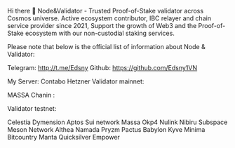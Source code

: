 Hi there 👋
Node&Validator - Trusted Proof-of-Stake validator across Cosmos universe. Active ecosystem contributor, IBC relayer and chain service provider since 2021, Support the growth of Web3 and the Proof-of-Stake ecosystem with our non-custodial staking services.

Please note that below is the official list of information about Node & Validator:


Telegram: http://t.me/Edsny
Github: https://github.com/Edsny1VN

My Server:
Contabo
Hetzner
Validator mainnet:

MASSA Chanin : 

Validator testnet:

Celestia
Dymension
Aptos
Sui network
Massa
Okp4
Nulink
Nibiru
Subspace
Meson Network
Althea
Namada
Pryzm
Pactus
Babylon
Kyve
Minima
Bitcountry
Manta
Quicksilver
Empower

